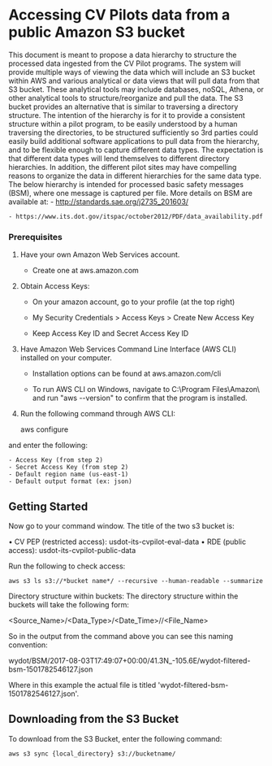 # Accessing CV Pilots data from a public Amazon S3 bucket

This document is meant to propose a data hierarchy to structure the processed data ingested from the CV Pilot programs. The system will provide multiple ways of viewing the data which will include an S3 bucket within AWS and various analytical or data views that will pull data from that S3 bucket. These analytical tools may include databases, noSQL, Athena, or other analytical tools to structure/reorganize and pull the data. The S3 bucket provides an alternative that is similar to traversing a directory structure. The intention of the hierarchy is for it to provide a consistent structure within a pilot program, to be easily understood by a human traversing the directories, to be structured sufficiently so 3rd parties could easily build additional software applications to pull data from the hierarchy, and to be flexible enough to capture different data types.
The expectation is that different data types will lend themselves to different directory hierarchies. In addition, the different pilot sites may have compelling reasons to organize the data in different hierarchies for the same data type. The below hierarchy is intended for processed basic safety messages (BSM), where one message is captured per file. More details on BSM are available at:
	- http://standards.sae.org/j2735_201603/

	- https://www.its.dot.gov/itspac/october2012/PDF/data_availability.pdf

### Prerequisites

1) Have your own Amazon Web Services account.

	- Create one at aws.amazon.com
 
2) Obtain Access Keys:
 
	- On your amazon account, go to your profile (at the top right)
	 
	- My Security Credentials > Access Keys > Create New Access Key
	 
	- Keep Access Key ID and Secret Access Key ID
 
3) Have Amazon Web Services Command Line Interface (AWS CLI) installed on your computer.

	- Installation options can be found at aws.amazon.com/cli

	- To run AWS CLI on Windows, navigate to C:\Program Files\Amazon\ and run "aws
	 --version" to confirm that the program is installed.
 
4) Run the following command through AWS CLI:

	aws configure
 
 and enter the following:
 
	- Access Key (from step 2)
	- Secret Access Key (from step 2)
	- Default region name (us-east-1)
	- Default output format (ex: json)

## Getting Started

Now go to your command window. The title of the two s3 bucket is: 

 •	CV PEP (restricted access): usdot-its-cvpilot-eval-data
 •	RDE (public access): usdot-its-cvpilot-public-data

Run the following to check access:
```
aws s3 ls s3://*bucket name*/ --recursive --human-readable --summarize
```

Directory structure within buckets:
The directory structure within the buckets will take the following form:

<Source_Name>/<Data_Type>/<Date_Time>/<Location>/<File_Name>

So in the output from the command above you can see this naming convention: 

wydot/BSM/2017-08-03T17:49:07+00:00/41.3N_-105.6E/wydot-filtered-bsm-1501782546127.json

Where in this example the actual file is titled 'wydot-filtered-bsm-1501782546127.json'.

## Downloading from the S3 Bucket

To download from the S3 Bucket, enter the following command:

```
aws s3 sync {local_directory} s3://bucketname/
```
